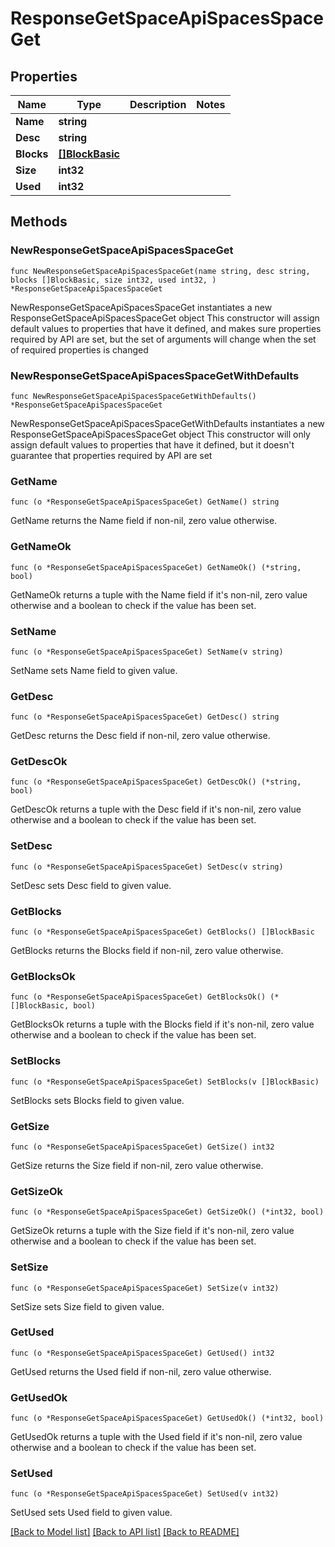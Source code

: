 # ResponseGetSpaceApiSpacesSpaceGet

## Properties

Name | Type | Description | Notes
------------ | ------------- | ------------- | -------------
**Name** | **string** |  | 
**Desc** | **string** |  | 
**Blocks** | [**[]BlockBasic**](BlockBasic.md) |  | 
**Size** | **int32** |  | 
**Used** | **int32** |  | 

## Methods

### NewResponseGetSpaceApiSpacesSpaceGet

`func NewResponseGetSpaceApiSpacesSpaceGet(name string, desc string, blocks []BlockBasic, size int32, used int32, ) *ResponseGetSpaceApiSpacesSpaceGet`

NewResponseGetSpaceApiSpacesSpaceGet instantiates a new ResponseGetSpaceApiSpacesSpaceGet object
This constructor will assign default values to properties that have it defined,
and makes sure properties required by API are set, but the set of arguments
will change when the set of required properties is changed

### NewResponseGetSpaceApiSpacesSpaceGetWithDefaults

`func NewResponseGetSpaceApiSpacesSpaceGetWithDefaults() *ResponseGetSpaceApiSpacesSpaceGet`

NewResponseGetSpaceApiSpacesSpaceGetWithDefaults instantiates a new ResponseGetSpaceApiSpacesSpaceGet object
This constructor will only assign default values to properties that have it defined,
but it doesn't guarantee that properties required by API are set

### GetName

`func (o *ResponseGetSpaceApiSpacesSpaceGet) GetName() string`

GetName returns the Name field if non-nil, zero value otherwise.

### GetNameOk

`func (o *ResponseGetSpaceApiSpacesSpaceGet) GetNameOk() (*string, bool)`

GetNameOk returns a tuple with the Name field if it's non-nil, zero value otherwise
and a boolean to check if the value has been set.

### SetName

`func (o *ResponseGetSpaceApiSpacesSpaceGet) SetName(v string)`

SetName sets Name field to given value.


### GetDesc

`func (o *ResponseGetSpaceApiSpacesSpaceGet) GetDesc() string`

GetDesc returns the Desc field if non-nil, zero value otherwise.

### GetDescOk

`func (o *ResponseGetSpaceApiSpacesSpaceGet) GetDescOk() (*string, bool)`

GetDescOk returns a tuple with the Desc field if it's non-nil, zero value otherwise
and a boolean to check if the value has been set.

### SetDesc

`func (o *ResponseGetSpaceApiSpacesSpaceGet) SetDesc(v string)`

SetDesc sets Desc field to given value.


### GetBlocks

`func (o *ResponseGetSpaceApiSpacesSpaceGet) GetBlocks() []BlockBasic`

GetBlocks returns the Blocks field if non-nil, zero value otherwise.

### GetBlocksOk

`func (o *ResponseGetSpaceApiSpacesSpaceGet) GetBlocksOk() (*[]BlockBasic, bool)`

GetBlocksOk returns a tuple with the Blocks field if it's non-nil, zero value otherwise
and a boolean to check if the value has been set.

### SetBlocks

`func (o *ResponseGetSpaceApiSpacesSpaceGet) SetBlocks(v []BlockBasic)`

SetBlocks sets Blocks field to given value.


### GetSize

`func (o *ResponseGetSpaceApiSpacesSpaceGet) GetSize() int32`

GetSize returns the Size field if non-nil, zero value otherwise.

### GetSizeOk

`func (o *ResponseGetSpaceApiSpacesSpaceGet) GetSizeOk() (*int32, bool)`

GetSizeOk returns a tuple with the Size field if it's non-nil, zero value otherwise
and a boolean to check if the value has been set.

### SetSize

`func (o *ResponseGetSpaceApiSpacesSpaceGet) SetSize(v int32)`

SetSize sets Size field to given value.


### GetUsed

`func (o *ResponseGetSpaceApiSpacesSpaceGet) GetUsed() int32`

GetUsed returns the Used field if non-nil, zero value otherwise.

### GetUsedOk

`func (o *ResponseGetSpaceApiSpacesSpaceGet) GetUsedOk() (*int32, bool)`

GetUsedOk returns a tuple with the Used field if it's non-nil, zero value otherwise
and a boolean to check if the value has been set.

### SetUsed

`func (o *ResponseGetSpaceApiSpacesSpaceGet) SetUsed(v int32)`

SetUsed sets Used field to given value.



[[Back to Model list]](../README.md#documentation-for-models) [[Back to API list]](../README.md#documentation-for-api-endpoints) [[Back to README]](../README.md)


